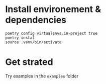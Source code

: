 
# Install environement & dependencies

```
poetry config virtualenvs.in-project true
poetry instal
source .venv/bin/activate
```
# Get strated
Try examples in the `examples` folder